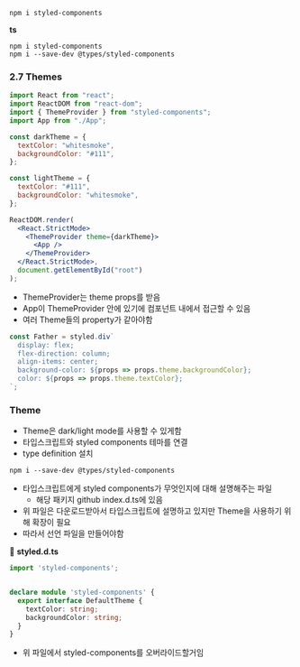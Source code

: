 ```
npm i styled-components
```

**ts**

```
npm i styled-components
npm i --save-dev @types/styled-components
```





### 2.7 Themes

```jsx
import React from "react";
import ReactDOM from "react-dom";
import { ThemeProvider } from "styled-components";
import App from "./App";

const darkTheme = {
  textColor: "whitesmoke",
  backgroundColor: "#111",
};

const lightTheme = {
  textColor: "#111",
  backgroundColor: "whitesmoke",
};

ReactDOM.render(
  <React.StrictMode>
    <ThemeProvider theme={darkTheme}>
      <App />
    </ThemeProvider>
  </React.StrictMode>,
  document.getElementById("root")
);
```

- ThemeProvider는 theme props를 받음
- App이 ThemeProvider 안에 있기에 컴포넌트 내에서 접근할 수 있음
- 여러 Theme들의 property가 같아야함

```javascript
const Father = styled.div`
  display: flex;
  flex-direction: column;
  align-items: center;
  background-color: ${props => props.theme.backgroundColor};
  color: ${props => props.theme.textColor};
`;
```



### Theme

- Theme은 dark/light mode를 사용할 수 있게함
- 타입스크립트와 styled components 테마를 연결
- type definition 설치

```
npm i --save-dev @types/styled-components
```

- 타입스크립트에게 styled components가 무엇인지에 대해 설명해주는 파일
  - 해당 패키지 github index.d.ts에 있음
- 위 파일은 다운로드받아서 타입스크립트에 설명하고 있지만 Theme을 사용하기 위해 확장이 필요
- 따라서 선언 파일을 만들어야함

📒 **styled.d.ts**

```ts
import 'styled-components';


declare module 'styled-components' {
  export interface DefaultTheme {
    textColor: string;
    backgroundColor: string;
  }
}
```

- 위 파일에서 styled-components를 오버라이드할거임






